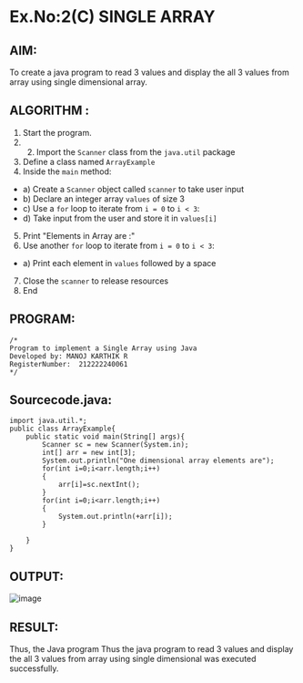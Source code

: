 # Ex.No:2(C)    SINGLE ARRAY

## AIM:
To create a java program to read 3 values and display the all 3 values from array using single dimensional array.

## ALGORITHM :
1.	Start the program.
2.	2.	Import the `Scanner` class from the `java.util` package
3.	Define a class named `ArrayExample`
4.	Inside the `main` method:
-	a) Create a `Scanner` object called `scanner` to take user input
-	b) Declare an integer array `values` of size 3
-	c) Use a `for` loop to iterate from `i = 0` to `i < 3`:
-   d) Take input from the user and store it in `values[i]`
5.	Print "Elements in Array are :"
6.	Use another `for` loop to iterate from `i = 0` to `i < 3`:
-	a) Print each element in `values` followed by a space
7.	Close the `scanner` to release resources
8.	End





## PROGRAM:
 ```
/*
Program to implement a Single Array using Java
Developed by: MANOJ KARTHIK R
RegisterNumber:  212222240061
*/
```

## Sourcecode.java:
```
import java.util.*;
public class ArrayExample{
    public static void main(String[] args){
        Scanner sc = new Scanner(System.in);
        int[] arr = new int[3];
        System.out.println("One dimensional array elements are");
        for(int i=0;i<arr.length;i++)
        {
            arr[i]=sc.nextInt();
        }
        for(int i=0;i<arr.length;i++)
        {
            System.out.println(+arr[i]);
        }

    }
}
```






## OUTPUT:
![image](https://github.com/user-attachments/assets/36820e51-bdef-4a59-bad7-28707a815113)



## RESULT:
Thus, the Java program Thus the java program to read 3 values and display the all 3 values from array using single dimensional  was executed successfully.

